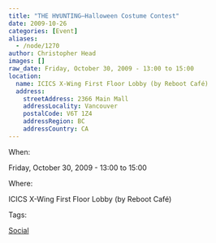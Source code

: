 ```yaml
---
title: "THE H∀UNTING—Halloween Costume Contest"
date: 2009-10-26
categories: [Event]
aliases:
  - /node/1270
author: Christopher Head
images: []
raw_date: Friday, October 30, 2009 - 13:00 to 15:00
location:
  name: ICICS X-Wing First Floor Lobby (by Reboot Café)
  address:
    streetAddress: 2366 Main Mall
    addressLocality: Vancouver
    postalCode: V6T 1Z4
    addressRegion: BC
    addressCountry: CA
---
```


When: 

Friday, October 30, 2009 - 13:00 to 15:00

Where: 

ICICS X-Wing First Floor Lobby (by Reboot Café)

Tags: 

[Social](/social)
